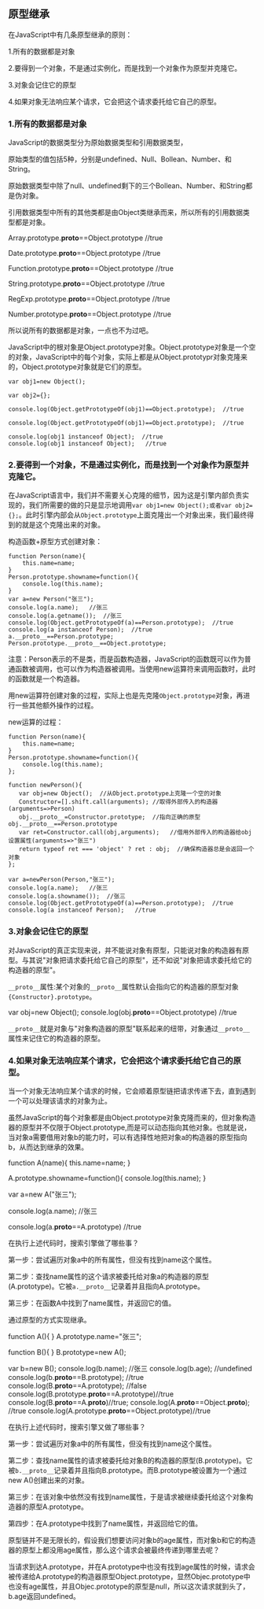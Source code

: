 ## 原型继承

在JavaScript中有几条原型继承的原则：

1.所有的数据都是对象

2.要得到一个对象，不是通过实例化，而是找到一个对象作为原型并克隆它。

3.对象会记住它的原型

4.如果对象无法响应某个请求，它会把这个请求委托给它自己的原型。

### 1.所有的数据都是对象

JavaScript的数据类型分为原始数据类型和引用数据类型，

原始类型的值包括5种，分别是undefined、Null、Bollean、Number、和String。

原始数据类型中除了null、undefined剩下的三个Bollean、Number、和String都是伪对象。

引用数据类型中所有的其他类都是由Object类继承而来，所以所有的引用数据类型都是对象。

Array.prototype.__proto__==Object.prototype  //true

Date.prototype.__proto__==Object.prototype  //true

Function.prototype.__proto__==Object.prototype  //true

String.prototype.__proto__==Object.prototype //true

RegExp.prototype.__proto__==Object.prototype  //true

Number.prototype.__proto__==Object.prototype  //true

所以说所有的数据都是对象，一点也不为过吧。

JavaScript中的根对象是Object.prototype对象。Object.prototype对象是一个空的对象，JavaScript中的每个对象，实际上都是从Object.prototypr对象克隆来的，Object.prototype对象就是它们的原型。

```
var obj1=new Object();

var obj2={};

console.log(Object.getPrototypeOf(obj1)==Object.prototype);  //true

console.log(Object.getPrototypeOf(obj1)==Object.prototype);  //true

console.log(obj1 instanceof Object);  //true
console.log(obj1 instanceof Object);   //true

```

### 2.要得到一个对象，不是通过实例化，而是找到一个对象作为原型并克隆它。

在JavaScript语言中，我们并不需要关心克隆的细节，因为这是引擎内部负责实现的，我们所需要的做的只是显示地调用`var obj1=new Object();或者var obj2={};`。此时引擎内部会从`Object.prototype`上面克隆出一个对象出来，我们最终得到的就是这个克隆出来的对象。

构造函数+原型方式创建对象：

```
function Person(name){
	this.name=name;
}
Person.prototype.showname=function(){
	console.log(this.name);
}
var a=new Person("张三");
console.log(a.name);   //张三
console.log(a.getname());  //张三
console.log(Object.getPrototypeOf(a)==Person.prototype);  //true
console.log(a instanceof Person);  //true
a.__proto__==Person.prototype;
Person.prototype.__proto__==Object.prototype;
```
注意：Person表示的不是类，而是函数构造器，JavaScript的函数既可以作为普通函数被调用，也可以作为构造器被调用。当使用new运算符来调用函数时，此时的函数就是一个构造器。

用new运算符创建对象的过程，实际上也是先克隆`Object.prototype`对象，再进行一些其他额外操作的过程。

new运算的过程：

```
function Person(name){
	this.name=name;
}
Person.prototype.showname=function(){
	console.log(this.name);
};

function newPerson(){
   var obj=new Object();  //从Object.prototype上克隆一个空的对象
   Constructor=[].shift.call(arguments); //取得外部传入的构造器(arguments=>Person)
   obj.__proto__=Constructor.prototype;  //指向正确的原型 obj.__proto__==Person.prototype
   var ret=Constructor.call(obj,arguments);   //借用外部传入的构造器给obj设置属性(arguments=>"张三")
   return typeof ret === 'object' ? ret : obj;  //确保构造器总是会返回一个对象
};

var a=newPerson(Person,"张三");
console.log(a.name);   //张三
console.log(a.showname());  //张三
console.log(Object.getPrototypeOf(a)==Person.prototype);  //true
console.log(a instanceof Person);   //true
```

### 3.对象会记住它的原型

对JavaScript的真正实现来说，并不能说对象有原型，只能说对象的构造器有原型。与其说"对象把请求委托给它自己的原型"，还不如说"对象把请求委托给它的构造器的原型"。

`__proto__`属性:某个对象的`__proto__`属性默认会指向它的构造器的原型对象`{Constructor}.prototype`。

var obj=new Object();
console.log(obj.__proto__==Object.prototype)  //true

`__proto__`就是对象与"对象构造器的原型"联系起来的纽带，对象通过`__proto__`属性来记住它的构造器的原型。


### 4.如果对象无法响应某个请求，它会把这个请求委托给它自己的原型。

当一个对象无法响应某个请求的时候，它会顺着原型链把请求传递下去，直到遇到一个可以处理该请求的对象为止。

虽然JavaScript的每个对象都是由Object.prototype对象克隆而来的，但对象构造器的原型并不仅限于Object.prototype,而是可以动态指向其他对象。也就是说，当对象a需要借用对象b的能力时，可以有选择性地把对象a的构造器的原型指向b，从而达到继承的效果。

function A(name){
this.name=name;
}

A.prototype.showname=function(){
	console.log(this.name);
}

var a=new A("张三");

console.log(a.name); //张三

console.log(a.__proto__==A.prototype)  //true

在执行上述代码时，搜索引擎做了哪些事？

第一步：尝试遍历对象a中的所有属性，但没有找到name这个属性。

第二步：查找name属性的这个请求被委托给对象a的构造器的原型(A.prototype)。它被`a.__proto__`记录着并且指向A.prototype。

第三步：在函数A中找到了name属性，并返回它的值。


通过原型的方式实现继承。

function A(){
}
A.prototype.name="张三";

function B(){
}
B.prototype=new A();

var b=new B();
console.log(b.name);  //张三
console.log(b.age);  //undefined
console.log(b.__proto__==B.prototype); //true
console.log(B.__proto__==A.prototype); //false
console.log(B.prototype.__proto__==A.prototype)//true
console.log(B.__proto__==A.__proto__)//true;
console.log(A.__proto__==Object.__proto__); //true
console.log(A.prototype.__proto__==Object.prototype)//true

在执行上述代码时，搜索引擎又做了哪些事？

第一步：尝试遍历对象a中的所有属性，但没有找到name这个属性。

第二步：查找name属性的请求被委托给对象B的构造器的原型(B.prototype)。它被`b.__proto__`记录着并且指向B.prototype。而B.prototype被设置为一个通过new A()创建出来的对象。

第三步：在该对象中依然没有找到name属性，于是请求被继续委托给这个对象构造器的原型A.prototype。

第四步：在A.prototype中找到了name属性，并返回给它的值。

原型链并不是无限长的，假设我们想要访问对象b的age属性，而对象b和它的构造器的原型上都没用age属性，那么这个请求会被最终传递到哪里去呢？

当请求到达A.prototype，并在A.prototype中也没有找到age属性的时候，请求会被传递给A.prototype的构造器原型Object.prototype，显然Objec.prototype中也没有age属性，并且Objec.prototype的原型是null，所以这次请求就到头了，b.age返回undefined。


